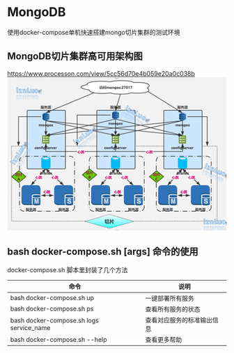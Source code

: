 # MongoDB

使用docker-compose单机快速搭建mongo切片集群的测试环境

## MongoDB切片集群高可用架构图
https://www.processon.com/view/5cc56d70e4b059e20a0c038b
![切片架构图](/imgs/shard.jpg)

## bash docker-compose.sh [args] 命令的使用
docker-compose.sh 脚本里封装了几个方法

命令 |   说明
------------ | -------------
bash docker-compose.sh up  |  一键部署所有服务
bash docker-compose.sh ps  |  查看所有服务的状态
bash docker-compose.sh logs service_name   |  查看对应服务的标准输出信息
bash docker-compose.sh --help  |  查看更多帮助